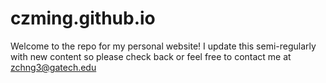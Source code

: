 # czming.github.io

Welcome to the repo for my personal website! I update this semi-regularly with new content so please check back or feel free to contact me at zchng3@gatech.edu
